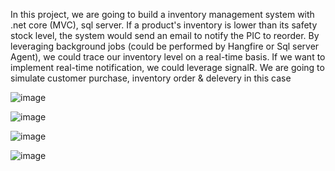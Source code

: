 In this project, we are going to build a inventory management system with .net core (MVC), sql server. If a product's inventory is lower than its safety stock level, the system would send an email to notify the PIC to reorder. By leveraging background jobs (could be performed by Hangfire or Sql server Agent), we could trace our inventory level on a real-time basis. If we want to implement real-time notification, we could leverage signalR. We are going to simulate customer purchase, inventory order & delevery in this case

![image](https://github.com/user-attachments/assets/6406c267-287f-4dd3-b120-1c9232922158)

![image](https://github.com/user-attachments/assets/e6384769-cd48-4c5b-bd42-12abb16c0057)

![image](https://github.com/user-attachments/assets/52034dbc-f5fd-4cc0-a4d2-95c44fff73d6)

![image](https://github.com/user-attachments/assets/b87dad0f-69f9-4c74-920a-621dc35acc17)

